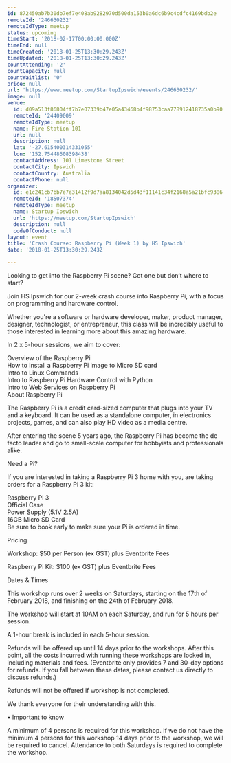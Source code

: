 ```yaml
---
id: 872450ab7b30db7ef7e408ab9282970d500da153b0a6dc6b9c4cdfc4169bdb2e
remoteId: '246630232'
remoteIdType: meetup
status: upcoming
timeStart: '2018-02-17T00:00:00.000Z'
timeEnd: null
timeCreated: '2018-01-25T13:30:29.243Z'
timeUpdated: '2018-01-25T13:30:29.243Z'
countAttending: '2'
countCapacity: null
countWaitlist: '0'
price: null
url: 'https://www.meetup.com/StartupIpswich/events/246630232/'
image: null
venue:
  id: d09a513f86804ff7b7e07339b47e05a43468b4f98753caa778912418735a0b90
  remoteId: '24409009'
  remoteIdType: meetup
  name: Fire Station 101
  url: null
  description: null
  lat: '-27.615400314331055'
  lon: '152.75448608398438'
  contactAddress: 101 Limestone Street
  contactCity: Ipswich
  contactCountry: Australia
  contactPhone: null
organizer:
  id: e1c241cb7bb7e7e31412f9d7aa8134042d5d43f11141c34f2168a5a21bfc9386
  remoteId: '18507374'
  remoteIdType: meetup
  name: Startup Ipswich
  url: 'https://meetup.com/StartupIpswich'
  description: null
  codeOfConduct: null
layout: event
title: 'Crash Course: Raspberry Pi (Week 1) by HS Ipswich'
date: '2018-01-25T13:30:29.243Z'

---
```

<p>Looking to get into the Raspberry Pi scene? Got one but don’t where to start?</p> <p>Join HS Ipswich for our 2-week crash course into Raspberry Pi, with a focus on programming and hardware control.</p> <p>Whether you're a software or hardware developer, maker, product manager, designer, technologist, or entrepreneur, this class will be incredibly useful to those interested in learning more about this amazing hardware.</p> <p>In 2 x 5-hour sessions, we aim to cover:</p> <p>Overview of the Raspberry Pi<br/>How to Install a Raspberry Pi image to Micro SD card<br/>Intro to Linux Commands<br/>Intro to Raspberry Pi Hardware Control with Python<br/>Intro to Web Services on Raspberry Pi<br/>About Raspberry Pi</p> <p>The Raspberry Pi is a credit card-sized computer that plugs into your TV and a keyboard. It can be used as a standalone computer, in electronics projects, games, and can also play HD video as a media centre.</p> <p>After entering the scene 5 years ago, the Raspberry Pi has become the de facto leader and go to small-scale computer for hobbyists and professionals alike.</p> <p>Need a Pi?</p> <p>If you are interested in taking a Raspberry Pi 3 home with you, are taking orders for a Raspberry Pi 3 kit:</p> <p>Raspberry Pi 3<br/>Official Case<br/>Power Supply (5.1V 2.5A)<br/>16GB Micro SD Card<br/>Be sure to book early to make sure your Pi is ordered in time.</p> <p>Pricing</p> <p>Workshop: $50 per Person (ex GST) plus Eventbrite Fees</p> <p>Raspberry Pi Kit: $100 (ex GST) plus Eventbrite Fees</p> <p>Dates &amp; Times</p> <p>This workshop runs over 2 weeks on Saturdays, starting on the 17th of February 2018, and finishing on the 24th of February 2018.</p> <p>The workshop will start at 10AM on each Saturday, and run for 5 hours per session.</p> <p>A 1-hour break is included in each 5-hour session.</p> <p>Refunds will be offered up until 14 days prior to the workshops. After this point, all the costs incurred with running these workshops are locked in, including materials and fees. (Eventbrite only provides 7 and 30-day options for refunds. If you fall between these dates, please contact us directly to discuss refunds.)</p> <p>Refunds will not be offered if workshop is not completed.</p> <p>We thank everyone for their understanding with this.</p> <p>• Important to know</p> <p>A minimum of 4 persons is required for this workshop. If we do not have the minimum 4 persons for this workshop 14 days prior to the workshop, we will be required to cancel. Attendance to both Saturdays is required to complete the workshop.</p>
